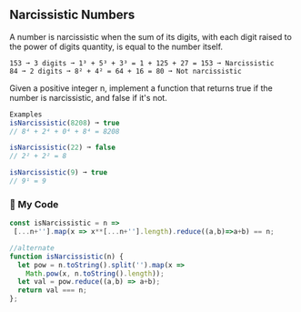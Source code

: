 ## Narcissistic Numbers
A number is narcissistic when the sum of its digits, with each digit raised to the power of digits quantity, is equal to the number itself.
```
153 ➞ 3 digits ➞ 1³ + 5³ + 3³ = 1 + 125 + 27 = 153 ➞ Narcissistic
84 ➞ 2 digits ➞ 8² + 4² = 64 + 16 = 80 ➞ Not narcissistic
```
Given a positive integer n, implement a function that returns true if the number is narcissistic, and false if it's not.
```js
Examples
isNarcissistic(8208) ➞ true
// 8⁴ + 2⁴ + 0⁴ + 8⁴ = 8208

isNarcissistic(22) ➞ false
// 2² + 2² = 8

isNarcissistic(9) ➞ true
// 9¹ = 9
```
### :jack_o_lantern: My Code
```js
const isNarcissistic = n =>
 [...n+''].map(x => x**[...n+''].length).reduce((a,b)=>a+b) == n;

//alternate
function isNarcissistic(n) {
  let pow = n.toString().split('').map(x => 
    Math.pow(x, n.toString().length));
  let val = pow.reduce((a,b) => a+b);
  return val === n;
};
```
